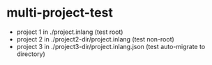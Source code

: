 # multi-project-test
- project 1 in ./project.inlang (test root)
- project 2 in ./project2-dir/project.inlang (test non-root)
- project 3 in ./project3-dir/project.inlang.json (test auto-migrate to directory)


